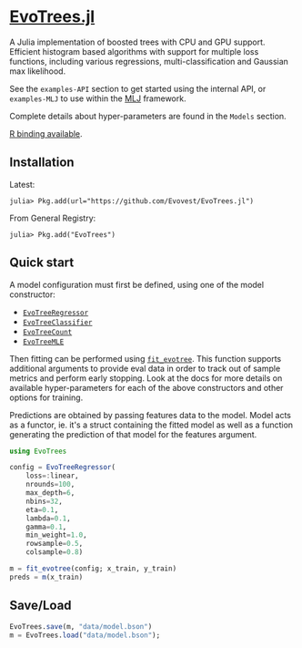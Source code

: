 # [EvoTrees.jl](https://github.com/Evovest/EvoTrees.jl)

A Julia implementation of boosted trees with CPU and GPU support. Efficient histogram based algorithms with support for multiple loss functions, including various regressions, multi-classification and Gaussian max likelihood. 

See the `examples-API` section to get started using the internal API, or `examples-MLJ` to use within the [MLJ](https://github.com/alan-turing-institute/MLJ.jl) framework.

Complete details about hyper-parameters are found in the `Models` section.

[R binding available](https://github.com/Evovest/EvoTrees).

## Installation

Latest:

```julia-repl
julia> Pkg.add(url="https://github.com/Evovest/EvoTrees.jl")
```

From General Registry:

```julia-repl
julia> Pkg.add("EvoTrees")
```

## Quick start

A model configuration must first be defined, using one of the model constructor: 
- [`EvoTreeRegressor`](@ref)
- [`EvoTreeClassifier`](@ref)
- [`EvoTreeCount`](@ref)
- [`EvoTreeMLE`](@ref)

Then fitting can be performed using [`fit_evotree`](@ref). This function supports additional arguments to provide eval data in order to track out of sample metrics and perform early stopping. Look at the docs for more details on available hyper-parameters for each of the above constructors and other options for training.

Predictions are obtained by passing features data to the model. Model acts as a functor, ie. it's a struct containing the fitted model as well as a function generating the prediction of that model for the features argument. 

```julia
using EvoTrees

config = EvoTreeRegressor(
    loss=:linear, 
    nrounds=100, 
    max_depth=6, 
    nbins=32,
    eta=0.1,
    lambda=0.1, 
    gamma=0.1, 
    min_weight=1.0,
    rowsample=0.5, 
    colsample=0.8)

m = fit_evotree(config; x_train, y_train)
preds = m(x_train)
```

## Save/Load

```julia
EvoTrees.save(m, "data/model.bson")
m = EvoTrees.load("data/model.bson");
```
